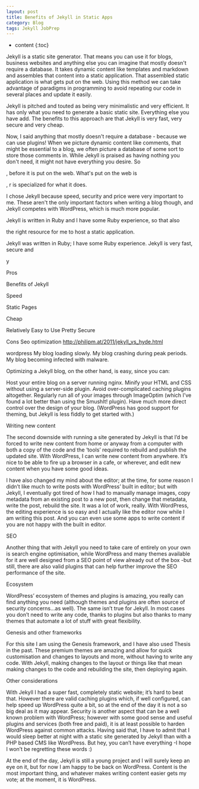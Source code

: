 ```yaml
---
layout: post
title: Benefits of Jekyll in Static Apps
category: Blog
tags: Jekyll JobPrep
---
```


* content
{:toc}

Jekyll is a static site generator. That means you can use it for blogs, business websites and anything else you can imagine that mostly doesn't require a database. It takes dynamic content like templates and markdown and assembles that content into a static application. That assembled static application is what gets put on the web. Using this method we can take advantage of paradigms in programming to avoid repeating our code in several places and update it easily.

Jekyll is pitched and touted as being very minimalistic and very efficient. It has only what you need to generate a basic static site. Everything else you have add. The benefits to this approach are that Jekyll is very fast, very secure and very cheap.






Now, I said anything that mostly doesn't require a database - because we can use plugins! When we picture dynamic content like comments, that might be essential to a blog, we often picture a database of some sort to store those comments in. While Jekyll is praised as having nothing you don't need, it might not have everything you desire. So  



, before it is put on the web. What's put on the web is 

, r is specialized for what it does.

I chose Jekyll because speed, security and price were very important to me. These aren't the only important factors when writing a blog though, and Jekyll competes with WordPress, which is much more popular.

Jekyll is written in Ruby and I have some Ruby experience, so that also 

the right resource for me to host a static application. 

Jekyll was written in Ruby; I have some Ruby experience. Jekyll is very fast, secure and 


y

Pros

Benefits of Jekyll

Speed

Static Pages

Cheap

Relatively Easy to Use
Pretty Secure

Cons
Seo optimization
http://philipm.at/2011/jekyll_vs_hyde.html

wordpress
My blog loading slowly.
My blog crashing during peak periods.
My blog becoming infected with malware.

Optimizing a Jekyll blog, on the other hand, is easy, since you can:

Host your entire blog on a server running nginx.
Minify your HTML and CSS without using a server-side plugin.
Avoid over-complicated caching plugins altogether.
Regularly run all of your images through ImageOptim (which I’ve found a lot better than using the SmushIt! plugin).
Have much more direct control over the design of your blog. (WordPress has good support for theming, but Jekyll is less fiddly to get started with.)

Writing new content

The second downside with running a site generated by Jekyll is that I’d be forced to write new content from home or anyway from a computer with both a copy of the code and the ‘tools’ required to rebuild and publish the updated site. With WordPress, I can write new content from anywhere. It’s nice to be able to fire up a browser in a cafe, or wherever, and edit new content when you have some good ideas.

I have also changed my mind about the editor; at the time, for some reason I didn’t like much to write posts with WordPress’ built in editor; but with Jekyll, I eventually got tired of how I had to manually manage images, copy metadata from an existing post to a new post, then change that metadata, write the post, rebuild the site. It was a lot of work, really. With WordPress, the editing experience is so easy and I actually like the editor now while I am writing this post. And you can even use some apps to write content if you are not happy with the built in editor.

SEO

Another thing that with Jekyll you need to take care of entirely on your own is search engine optimisation, while WordPress and many themes available for it are well designed from a SEO point of view already out of the box -but still, there are also valid plugins that can help further improve the SEO performance of the site.

Ecosystem

WordPress’ ecosystem of themes and plugins is amazing, you really can find anything you need (although themes and plugins are often source of security concerns…as well). The same isn’t true for Jekyll. In most cases you don’t need to write any code, thanks to plugins but also thanks to many themes that automate a lot of stuff with great flexibility.

Genesis and other frameworks

For this site I am using the Genesis framework, and I have also used Thesis in the past. These premium themes are amazing and allow for quick customisation and changes to layouts and more, without having to write any code. With Jekyll, making changes to the layout or things like that mean making changes to the code and rebuilding the site, then deploying again.

Other considerations

With Jekyll I had a super fast, completely static website; it’s hard to beat that. However there are valid caching plugins which, if well configured, can help speed up WordPress quite a bit, so at the end of the day it is not a so big deal as it may appear. Security is another aspect that can be a well known problem with WordPress; however with some good sense and useful plugins and services (both free and paid), it is at least possible to harden WordPress against common attacks. Having said that, I have to admit that I would sleep better at night with a static site generated by Jekyll than with a PHP based CMS like WordPress. But hey, you can’t have everything -I hope I won’t be regretting these words :)

At the end of the day, Jekyll is still a young project and I will surely keep an eye on it, but for now I am happy to be back on WordPress. Content is the most important thing, and whatever makes writing content easier gets my vote; at the moment, it is WordPress.